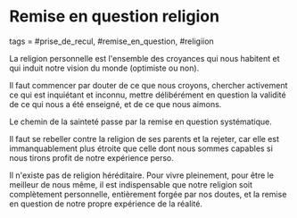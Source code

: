 # Remise en question  religion
tags = #prise_de_recul, #remise_en_question, #religiion

La religion personnelle est l'ensemble des croyances qui nous habitent et qui induit notre vision du monde (optimiste ou non).

Il faut commencer par douter de ce que nous croyons, chercher activement ce qui est inquiétant et inconnu, mettre délibérément en question la validité de ce qui nous a été enseigné, et de ce que nous aimons.

Le chemin de la sainteté passe par la remise en question systématique.

Il faut se rebeller contre la religion de ses parents et la rejeter, car elle est immanquablement plus étroite que celle dont nous sommes capables si nous tirons profit de notre expérience perso.

Il n'existe pas de religion héréditaire. Pour vivre pleinement, pour être le meilleur de nous même, il est indispensable que notre religion soit complètement personnelle, entièrement forgée par nos doutes, et la remise en question de notre propre expérience de la réalité.

